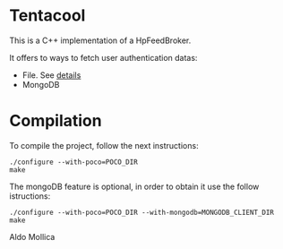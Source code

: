 Tentacool
=========

This is a C++ implementation of a HpFeedBroker.

It offers to ways to fetch user authentication datas: 
 - File. See [details](docs/file.md)
 - MongoDB

Compilation
===========

To compile the project, follow the next instructions:

    ./configure --with-poco=POCO_DIR
    make

The mongoDB feature is optional, in order to obtain it use the follow istructions:

    ./configure --with-poco=POCO_DIR --with-mongodb=MONGODB_CLIENT_DIR
    make

Aldo Mollica

